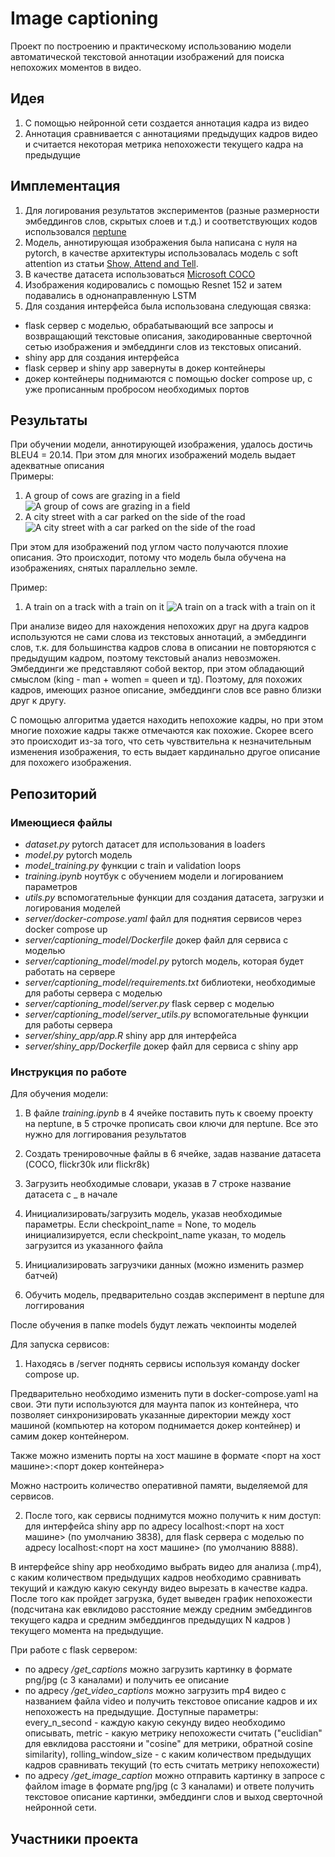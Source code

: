 # Image captioning

Проект по построению и практическому использованию модели автоматической 
текстовой аннотации
изображений для поиска непохожих моментов в видео.

## Идея

1. С помощью нейронной сети создается аннотация кадра из видео
2. Аннотация сравнивается с аннотациями предыдущих кадров видео и считается
некоторая метрика непохожести текущего кадра на предыдущие

## Имплементация

1. Для логирования результатов экспериментов
(разные размерности эмбеддингов слов, скрытых слоев и т.д.) и соответствующих
кодов использовался [neptune](https://neptune.ai/)
2. Модель, аннотирующая изображения была написана с нуля на pytorch, 
в качестве архитектуры 
использовалась модель с soft attention из статьи 
[Show, Attend and Tell](https://arxiv.org/abs/1502.03044).
3. В качестве датасета использоваться 
[Microsoft COCO](https://cocodataset.org/#home)
3. Изображения кодировались с помощью Resnet 152 и 
затем подавались в однонаправленную LSTM
4. Для создания интерфейса была использована следующая связка:
- flask сервер с моделью, обрабатывающий все запросы и 
возвращающий текстовые описания, закодированные сверточной сетью
изображения и эмбеддинги слов из текстовых описаний.
- shiny app для создания интерфейса
- flask сервер и shiny app завернуты в докер контейнеры
- докер контейнеры поднимаются с помощью docker compose up, 
с уже прописанным пробросом необходимых портов


## Результаты

При обучении модели, аннотирующей изображения, удалось достичь BLEU4 = 20.14.
При этом для многих изображений модель выдает адекватные описания\
Примеры:
1. A group of cows are grazing in a field
![A group of cows are grazing in a field](https://sun9-31.userapi.com/impg/pb6wXXMsVoh1DtPo_pE-3ZnDOSskyLQ5PkjAgw/z7pmZYR-EcM.jpg?size=2560x1440&quality=96&sign=d9f1451eefca4918d0945d0f453a5ca3&type=album)
2. A city street with a car parked on the side of the road
![A city street with a car parked on the side of the road](https://sun9-59.userapi.com/impg/7zIOiTroHQiYArLx_c3_jpCMlN8D_RHd5T-1Mw/iLM1FbDC9eU.jpg?size=913x567&quality=96&sign=c5e4ceb6165880a72fa19658c077dad3&type=album)

При этом для изображений под углом часто получаются плохие описания. Это происходит, потому что модель
была обучена на изображениях, снятых параллельно земле.

Пример:
1. A train on a track with a train on it
![A train on a track with a train on it](https://sun9-41.userapi.com/impg/wEHEAlN7J0IT6SNXBmZK8skNKrmTHqc578qZ1A/5sQR7A9pyHQ.jpg?size=1920x1080&quality=96&sign=689f532cab1c5fb9a3c9a30ee5d59078&type=album)


При анализе видео для нахождения непохожих друг на друга кадров 
используются не сами слова из текстовых аннотаций, а эмбеддинги слов, т.к. 
для большинства кадров слова в описании не повторяются с предыдущим кадром,
поэтому текстовый анализ невозможен. Эмбеддинги же представляют собой вектор,
при этом обладающий смыслом (king - man + women = queen и тд). Поэтому,
для похожих кадров, имеющих разное описание, эмбеддинги слов все равно близки друг к
другу.

С помощью алгоритма удается находить непохожие кадры, но при этом многие похожие кадры также
отмечаются как похожие. Скорее всего это происходит из-за того, что сеть чувствительна к незначительным 
изменения изображения, то есть выдает кардинально другое описание для похожего изображения.


## Репозиторий

### Имеющиеся файлы

- *dataset.py* pytorch датасет для использования в loaders
- *model.py* pytorch модель
- *model_training.py* функции с train и validation loops
- *training.ipynb* ноутбук с обучением модели и логированием параметров
- *utils.py* вспомогательные функции для создания датасета, загрузки и логирования 
моделей
- *server/docker-compose.yaml* файл для поднятия сервисов через docker compose up
- *server/captioning_model/Dockerfile* докер файл для сервиса с моделью
- *server/captioning_model/model.py* pytorch модель, которая будет работать на сервере
- *server/captioning_model/requirements.txt* библиотеки, необходимые для работы сервера
с моделью
- *server/captioning_model/server.py* flask сервер с моделью
- *server/captioning_model/server_utils.py* вспомогательные функции для работы сервера
- *server/shiny_app/app.R* shiny app для интерфейса
- *server/shiny_app/Dockerfile* докер файл для сервиса с shiny app

### Инструкция по работе

Для обучения модели:
1. В файле *training.ipynb* в 4 ячейке поставить путь к своему
проекту на neptune, в 5 строчке прописать свои ключи для neptune. Все это нужно для
логгирования результатов

2. Создать тренировочные файлы в 6 ячейке, задав название датасета 
(COCO, flickr30k или flickr8k)

3. Загрузить необходимые словари, указав в 7 строке название датасета с _ в начале

4. Инициализировать/загрузить модель, указав необходимые параметры. 
Если checkpoint_name = None, то модель инициализируется, если checkpoint_name указан,
то модель загрузится из указанного файла

5. Инициализировать загрузчики данных (можно изменить размер батчей)

6. Обучить модель, предварительно создав эксперимент в neptune для логгирования

После обучения в папке models будут лежать чекпоинты моделей

Для запуска сервисов:

1. Находясь в /server поднять сервисы используя команду docker compose up.

Предварительно
необходимо изменить пути в docker-compose.yaml на свои. Эти пути используются для маунта 
папок из контейнера, что позволяет синхронизировать указанные директории между хост машиной
(компьютер на котором поднимается докер контейнер) и самим докер контейнером.

Также можно изменить порты на хост машине 
в формате <порт на хост машине>:<порт докер контейнера>

Можно настроить количество оперативной памяти, выделяемой для сервисов.

2. После того, как сервисы поднимутся можно получить к ним доступ: для интерфейса shiny app
по адресу localhost:<порт на хост машине> (по умолчанию 3838), для flask сервера с моделью
по адресу localhost:<порт на хост машине> (по умолчанию 8888).

В интерфейсе shiny app необходимо выбрать видео для анализа (.mp4), с каким количеством предыдущих
кадров необходимо сравнивать текущий и каждую какую секунду видео вырезать в качестве кадра. 
После того как пройдет
загрузка, будет выведен график непохожести (подсчитана как евклидово расстояние
между средним эмбеддингов текущего кадра и средним эмбеддингов предыдущих N кадров )
текущего момента на предыдущие.

При работе с flask сервером:
- по адресу */get_captions* можно загрузить картинку в формате png/jpg (с 3 каналами)
и получить ее описание
- по адресу */get_video_captions* можно загрузить mp4 видео с названием файла video 
и получить текстовое описание 
кадров и их непохожесть на предыдущие. Доступные параметры: every_n_second - каждую какую
секунду видео необходимо описывать, metric - какую метрику непохожести считать ("euclidian"
 для евклидова расстояни и "cosine" для метрики, обратной cosine similarity),
 rolling_window_size - с каким количеством предыдущих кадров сравнивать текущий (то есть
 считать метрику непохожести)
 - по адресу */get_image_caption* можно отправить картинку в запросе с файлом image в формате
 png/jpg (с 3 каналами) и ответе получить текстовое описание картинки, эмбеддинги слов
 и выход сверточной нейронной сети.
 
 ## Участники проекта

